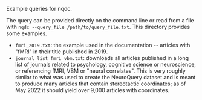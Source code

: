 Example queries for nqdc.

The query can be provided directly on the command line or read from a file with
`nqdc --query_file /path/to/query_file.txt`. This directory provides some
examples.

- `fmri_2019.txt`: the example used in the documentation -- articles with "fMRI"
  in their title published in 2019.
- `journal_list_fmri_vbm.txt`: downloads all articles published in a long list
  of journals related to psychology, cognitive science or neuroscience, or
  referencing fMRI, VBM or "neural correlates". This is very roughly similar to
  what was used to create the NeuroQuery dataset and is meant to produce many
  articles that contain stereotactic coordinates; as of May 2022 it should yield
  over 9,000 articles with coordinates.
